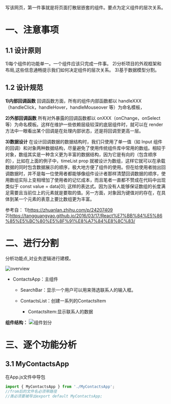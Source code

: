 写该网页，第一件事就是将页面打散层嵌套的组件。要点为定义组件的层次关系。

# 一、注意事项
## 1.1 设计原则
1)每个组件的功能单一。一个组件应该只完成一件事。
2)分析项目的外观框架和布局,这些信息通畅提示我们如何决定组件的层次关系。
3)基于数据模型分割。

## 1.2 设计规范
**1)内部回调函数**
回调函数方面，所有的组件内部函数都以 handleXXX（handleClick，handleHover，handleMouseover 等）为命名模板，

**2)外部回调函数**
所有对外暴露的回调函数都以 onXXX（onChange，onSelect 等）为命名模板。这样在维护一些依赖层级较深的底层组件时，就可以在 render 方法中一眼看出某个回调是在处理内部状态，还是将回调至更高一层。

**3)数据设计**
在设计回调数据的数据结构时，我们只使用了单一值（如 Input 组件的回调）和对象两种数据结构，尽量避免了使用传统组件库中常用的数组。相较于对象，数组其实是一种含义更为丰富的数据结构，因为它是有向的（包含顺序的），比如在上面的例子中，timeList prop 就被设计为数组，这样它就可以在承载数据的同时包含数据展示的顺序，极大地方便了组件的使用。但在给使用者抛出回调数据时，并不是每一位使用者都能够像组件设计者那样清楚回调数据的顺序，使用数组实际上变相增加了使用者的记忆成本，而且笔者一直都不赞成在代码中出现类似于 const value = data[0]; 这样的表达式。因为没有人能够保证数组的长度满足需要且当前位上的元素就是要取的值。另一方面，对象因为键值对的存在，在具体到某一个元素的表意上要比数组更为丰富。

参考自：
1)https://zhuanlan.zhihu.com/p/24207409
2)https://tangguangyao.github.io/2016/03/17/React%E7%BB%84%E5%86%85%E5%BC%80%E5%8F%91%E8%A7%84%E8%8C%83/



# 二、进行分割

分析功能点,对业务逻辑进行建模。

![overview](G:\REACT\react学习笔记\项目-匹配联系人\img\overview.png)

- ContactsApp：主组件

  - SearchBar：显示一个用户可以用来筛选联系人的输入框。

  - ContactsList：创建一系列的ContactsItem

    - ContactsItem:显示联系人的数据

**组件结构：**
![组件划分](G:\REACT\react学习笔记\项目-匹配联系人\img\组件划分.png)

# 三、逐个功能分析
## 3.1 MyContactsApp

在App.js文件中导包
```js
import { MyContactsApp } from './MyContactsApp';
//from后的文件名必须带路径
//类必须要被导出export default MyContactsApp;
```